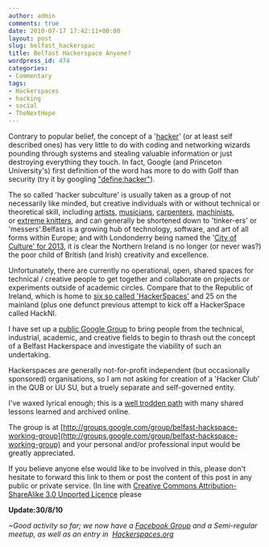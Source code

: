 ```yaml
---
author: admin
comments: true
date: 2010-07-17 17:42:11+00:00
layout: post
slug: belfast_hackerspac
title: Belfast Hackerspace Anyone?
wordpress_id: 474
categories:
- Commentary
tags:
- Hackerspaces
- hacking
- social
- TheNextHope
---
```


Contrary to popular belief, the concept of a '[hacker](http://en.wikipedia.org/wiki/Hacker)' (or at least self described ones) has very little to do with coding and networking wizards pounding through systems and stealing valuable information or just destroying everything they touch. In fact, Google (and Princeton University's) first definition of the word has more to do with Golf than security (try it by googling ["define:hacker"](http://www.google.com/search?q=define:hacker)).

The so called 'hacker subculture' is usually taken as a group of not necessarily like minded, but creative individuals with or without technical or theoretical skill, including [artists](http://en.wikipedia.org/wiki/Hacker%20artist), [musicians](http://www.urbandictionary.com/define.php?term=chipcore), [carpenters](http://www.youtube.com/watch?v=XN04BkUkeQE), [machinists](http://www.instructables.com/id/Hacking-a-welder-pirateando-una-soldadora/), or [extreme knitters](http://www.youtube.com/watch?v=PMPMdLFxUG8), and can generally be shortened down to 'tinker-ers' or 'messers'.<!-- more -->Belfast is a growing hub of technology, software, and art of all forms within Europe; and with Londonderry being named the '[City of Culture' for 2013](http://www.cityofculture2013.com/), it is clear the Northern Ireland is no longer (or never was?) the poor child of British (and Irish) creativity and excellence.

Unfortunately, there are currently no operational, open, shared spaces for technical / creative people to get together and collaborate on projects or experiments outside of academic circles. Compare that to the Republic of Ireland, which is home to [six so called 'HackerSpaces'](http://hackerspaces.org/wiki/Ireland) and 25 on the mainland (plus one defunct previous attempt to kick off a HackerSpace called HackNI.

I have set up a [public Google Group](http://groups.google.com/group/belfast-hackspace-working-group) to bring people from the technical, industrial, academic, and creative fields to begin to thrash out the concept of a Belfast Hackerspace and investigate the viability of such an undertaking.

Hackerspaces are generally not-for-profit independent (but occasionally sponsored) organisations, so I am not asking for creation of a 'Hacker Club' in the QUB or UU SU, but a truely separate and self-governed entity.

I've waxed lyrical enough; this is a [well trodden path](http://hackerspaces.org/wiki/Documentation) with many shared lessons learned and archived online.

The group is at [http://groups.google.com/group/belfast-hackspace-working-group](http://groups.google.com/group/belfast-hackspace-working-group) and your personal and/or professional input would be greatly appreciated.

If you believe anyone else would like to be involved in this, please don't hesitate to forward this link to them or post the content of this post in any public or private service. (In line with [Creative Commons Attribution-ShareAlike 3.0 Unported Licence](http://creativecommons.org/licenses/by-sa/3.0/) please

**Update:30/8/10**

_~Good activity so far; we now have a [Facebook Group](http://www.facebook.com/#%21/group.php?gid=134685466576934&ref=ts) and a Semi-regular meetup, as well as an entry in  [Hackerspaces.org](http://hackerspaces.org/wiki/HackerspaceBelfast)_
